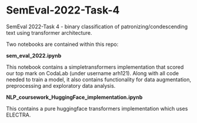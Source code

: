 # SemEval-2022-Task-4
SemEval 2022-Task 4 - binary classification of patronizing/condescending text using transformer architecture.

Two notebooks are contained within this repo:

**sem_eval_2022.ipynb**

This notebook contains a simpletransformers implementation that scored our top mark on CodaLab (under username arh121).
Along with all code needed to train a model, it also contains functionality for data augmentation, preprocessing and exploratory data analysis.


**NLP_coursework_HuggingFace_implementation.ipynb**


This contains a pure huggingface transformers implementation which uses ELECTRA. 

